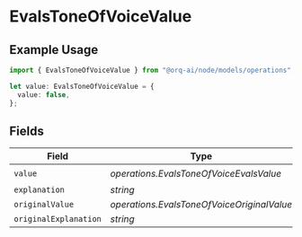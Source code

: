 # EvalsToneOfVoiceValue

## Example Usage

```typescript
import { EvalsToneOfVoiceValue } from "@orq-ai/node/models/operations";

let value: EvalsToneOfVoiceValue = {
  value: false,
};
```

## Fields

| Field                                      | Type                                       | Required                                   | Description                                |
| ------------------------------------------ | ------------------------------------------ | ------------------------------------------ | ------------------------------------------ |
| `value`                                    | *operations.EvalsToneOfVoiceEvalsValue*    | :heavy_check_mark:                         | N/A                                        |
| `explanation`                              | *string*                                   | :heavy_minus_sign:                         | N/A                                        |
| `originalValue`                            | *operations.EvalsToneOfVoiceOriginalValue* | :heavy_minus_sign:                         | N/A                                        |
| `originalExplanation`                      | *string*                                   | :heavy_minus_sign:                         | N/A                                        |